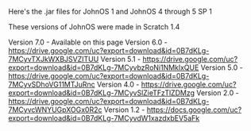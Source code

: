 Here's the .jar files for JohnOS 1 and JohnOS 4 through 5 SP 1

These versions of JohnOS were made in Scratch 1.4

Version 7.0 - Available on this page
Version 6.0 - https://drive.google.com/uc?export=download&id=0B7dKLg-7MCyvTXJkWXBJSVZITUU
Version 5.1 - https://drive.google.com/uc?export=download&id=0B7dKLg-7MCyvbzRoNi1NMklxQUE
Version 5.0 - https://drive.google.com/uc?export=download&id=0B7dKLg-7MCyvSDhoVG11MTJuRnc
Version 4.0 - https://drive.google.com/uc?export=download&id=0B7dKLg-7MCyvSlZieTFzTlZDMzg
Version 2.0 - https://drive.google.com/uc?export=download&id=0B7dKLg-7MCyvcWNYUGpXOGx0R2c
Version 1.2 - https://docs.google.com/uc?export=download&id=0B7dKLg-7MCyvdW1xazdxbEV5aFk
